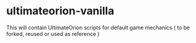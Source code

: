 # ultimateorion-vanilla
This will contain UltimateOrion scripts for default game mechanics ( to be forked, reused or used as reference )
